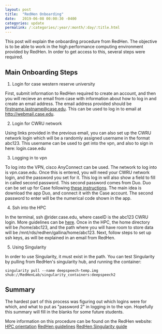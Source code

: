```yaml
---
layout: post
title:  "RedHen Onboarding"
date:   2019-06-08 00:00:30 -0400
categories: update
permalink: /:categories/:year/:month/:day/:title.html
---
```


This post will explain the onboarding procedure from RedHen. The objective is to
be able to work in the high performance computing environment provided by
RedHen. In order to get access to this, several steps were required.

## Main Onboarding Steps

1. Login for case western reserve university

First, submit information to RedHen required to create an account, and then
you will recieve an email from case with information about how to log in
and create an email address. The email address provided should be
firstname.lastname@case.edu. This can be used to log in to email at
http://webmail.case.edu.

2. Login for CWRU network

Using links provided in the previous email, you can also set up the CWRU network
login which will be a randomly assigned username in the format abc123. This
username can be used to get into the vpn, and also to sign in here: login.case.edu

3. Logging in to vpn

To log into the VPN, cisco AnyConnect can be used. The network to log into is
vpn.case.edu. Once this is entered, you will need your CWRU network login,
and the password you set for it. This log in will also show a field to fill
in called second password. This second password comes from Duo.
Duo can be set up for Case following [these instructions](https://case.edu/utech/departments/information-security/duo-security-two-factor-authentication). The main idea is
download the app Duo, and connect it with the Case account. The second
password to enter will be the numerical code shown in the app.

4. Ssh into the HPC

In the terminal, ssh <caseID>@rider.case.edu, where caseID is the abc123 CWRU
login. More guidelines can be [here](https://sites.google.com/a/case.edu/hpcc/).
Once in the HPC, the home directory will be /home/abc123, and the path
where you will have room to store data will be /mnt/rds/redhen/gallina/home/abc123.
Next, follow steps to set up ssh keys, as will be explained in an email from RedHen.

5. Using Singularity

In order to use Singularity, it must exist in the path. You can test Singularity
by pulling from RedHen's singularity hub, and running the container:

    singularity pull --name deepspeech-temp.img shub://RedHenLab/singularity_containers:deepspeech2


## Summary

The hardest part of this process was figuring out which logins were for which,
and what to put as "password 2" in logging in to the vpn. Hopefully this summary
will fill in the blanks for some future students.

More information on this procedure can be found on the RedHen website:
[HPC orientation](https://sites.google.com/case.edu/techne-public-site/cwru-hpc-orientation)
[RedHen guidelines](https://sites.google.com/site/distributedlittleredhen/home/what-kind-of-red-hen-are-you/red-hen-developers)
[RedHen Singularity guide](https://sites.google.com/site/distributedlittleredhen/home/tutorials-and-educational-resources/using-singularity-to-create-portable-applications)
